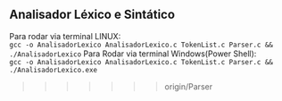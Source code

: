 ## Analisador Léxico e Sintático
Para rodar via terminal LINUX:<br>
`gcc -o AnalisadorLexico AnalisadorLexico.c TokenList.c Parser.c && ./AnalisadorLexico`
Para Rodar via terminal Windows(Power Shell): <br>
`gcc -o AnalisadorLexico AnalisadorLexico.c TokenList.c Parser.c && ./AnalisadorLexico.exe`
>>>>>>> origin/Parser
